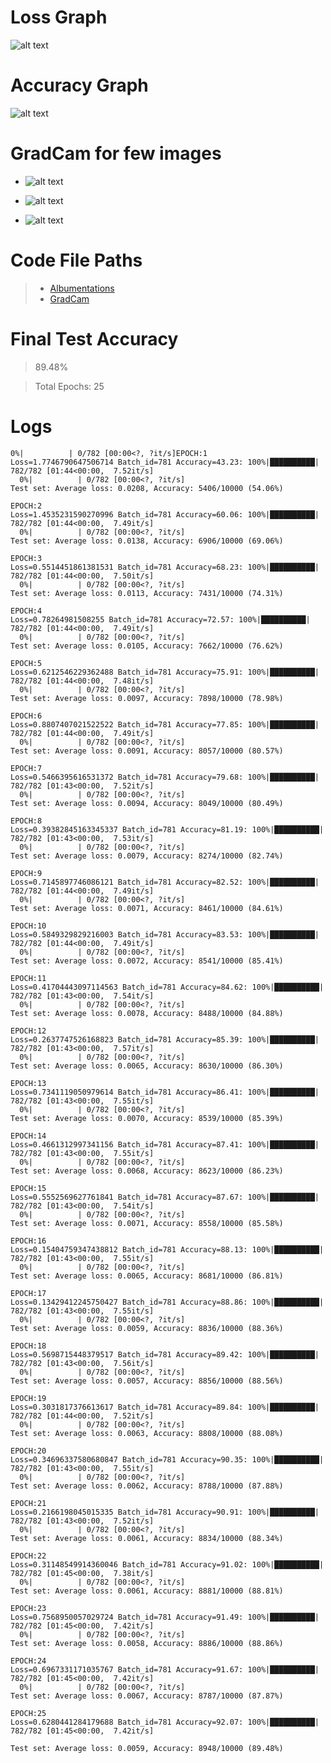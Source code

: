 # Loss Graph
![alt text](https://github.com/fatsoengineer/Computer_Vision_Course/blob/master/S9/S9_assignment/additonal_files/Loss%20Graph.png?raw=true)


# Accuracy Graph
![alt text](https://github.com/fatsoengineer/Computer_Vision_Course/blob/master/S9/S9_assignment/additonal_files/Accuracy%20Graph.png?raw=true)


# GradCam for few images
* ![alt text](https://github.com/fatsoengineer/Computer_Vision_Course/blob/master/S9/S9_assignment/additonal_files/GradCam1.png?raw=true) 
* ![alt text](https://github.com/fatsoengineer/Computer_Vision_Course/blob/master/S9/S9_assignment/additonal_files/GradCam3.png?raw=true)

* ![alt text](https://github.com/fatsoengineer/Computer_Vision_Course/blob/master/S9/S9_assignment/additonal_files/GradCam2.png?raw=true)



# Code File Paths
> * [Albumentations](https://github.com/fatsoengineer/Computer_Vision_Course/blob/master/S9/S9_assignment/vision/train/utils/transformations.py) 
> * [GradCam](https://github.com/fatsoengineer/Computer_Vision_Course/blob/master/S9/S9_assignment/vision/train/utils/gradCam.py) 


# Final Test Accuracy 
>  89.48% 

> Total Epochs: 25


# Logs
```
0%|          | 0/782 [00:00<?, ?it/s]EPOCH:1
Loss=1.7746790647506714 Batch_id=781 Accuracy=43.23: 100%|██████████| 782/782 [01:44<00:00,  7.52it/s]
  0%|          | 0/782 [00:00<?, ?it/s]
Test set: Average loss: 0.0208, Accuracy: 5406/10000 (54.06%)

EPOCH:2
Loss=1.4535231590270996 Batch_id=781 Accuracy=60.06: 100%|██████████| 782/782 [01:44<00:00,  7.49it/s]
  0%|          | 0/782 [00:00<?, ?it/s]
Test set: Average loss: 0.0138, Accuracy: 6906/10000 (69.06%)

EPOCH:3
Loss=0.5514451861381531 Batch_id=781 Accuracy=68.23: 100%|██████████| 782/782 [01:44<00:00,  7.50it/s]
  0%|          | 0/782 [00:00<?, ?it/s]
Test set: Average loss: 0.0113, Accuracy: 7431/10000 (74.31%)

EPOCH:4
Loss=0.78264981508255 Batch_id=781 Accuracy=72.57: 100%|██████████| 782/782 [01:44<00:00,  7.49it/s]
  0%|          | 0/782 [00:00<?, ?it/s]
Test set: Average loss: 0.0105, Accuracy: 7662/10000 (76.62%)

EPOCH:5
Loss=0.6212546229362488 Batch_id=781 Accuracy=75.91: 100%|██████████| 782/782 [01:44<00:00,  7.48it/s]
  0%|          | 0/782 [00:00<?, ?it/s]
Test set: Average loss: 0.0097, Accuracy: 7898/10000 (78.98%)

EPOCH:6
Loss=0.8807407021522522 Batch_id=781 Accuracy=77.85: 100%|██████████| 782/782 [01:44<00:00,  7.49it/s]
  0%|          | 0/782 [00:00<?, ?it/s]
Test set: Average loss: 0.0091, Accuracy: 8057/10000 (80.57%)

EPOCH:7
Loss=0.5466395616531372 Batch_id=781 Accuracy=79.68: 100%|██████████| 782/782 [01:43<00:00,  7.52it/s]
  0%|          | 0/782 [00:00<?, ?it/s]
Test set: Average loss: 0.0094, Accuracy: 8049/10000 (80.49%)

EPOCH:8
Loss=0.39382845163345337 Batch_id=781 Accuracy=81.19: 100%|██████████| 782/782 [01:43<00:00,  7.53it/s]
  0%|          | 0/782 [00:00<?, ?it/s]
Test set: Average loss: 0.0079, Accuracy: 8274/10000 (82.74%)

EPOCH:9
Loss=0.7145897746086121 Batch_id=781 Accuracy=82.52: 100%|██████████| 782/782 [01:44<00:00,  7.49it/s]
  0%|          | 0/782 [00:00<?, ?it/s]
Test set: Average loss: 0.0071, Accuracy: 8461/10000 (84.61%)

EPOCH:10
Loss=0.5849329829216003 Batch_id=781 Accuracy=83.53: 100%|██████████| 782/782 [01:44<00:00,  7.49it/s]
  0%|          | 0/782 [00:00<?, ?it/s]
Test set: Average loss: 0.0072, Accuracy: 8541/10000 (85.41%)

EPOCH:11
Loss=0.41704443097114563 Batch_id=781 Accuracy=84.62: 100%|██████████| 782/782 [01:43<00:00,  7.54it/s]
  0%|          | 0/782 [00:00<?, ?it/s]
Test set: Average loss: 0.0078, Accuracy: 8488/10000 (84.88%)

EPOCH:12
Loss=0.2637747526168823 Batch_id=781 Accuracy=85.39: 100%|██████████| 782/782 [01:43<00:00,  7.57it/s]
  0%|          | 0/782 [00:00<?, ?it/s]
Test set: Average loss: 0.0065, Accuracy: 8630/10000 (86.30%)

EPOCH:13
Loss=0.7341119050979614 Batch_id=781 Accuracy=86.41: 100%|██████████| 782/782 [01:43<00:00,  7.55it/s]
  0%|          | 0/782 [00:00<?, ?it/s]
Test set: Average loss: 0.0070, Accuracy: 8539/10000 (85.39%)

EPOCH:14
Loss=0.4661312997341156 Batch_id=781 Accuracy=87.41: 100%|██████████| 782/782 [01:43<00:00,  7.55it/s]
  0%|          | 0/782 [00:00<?, ?it/s]
Test set: Average loss: 0.0068, Accuracy: 8623/10000 (86.23%)

EPOCH:15
Loss=0.5552569627761841 Batch_id=781 Accuracy=87.67: 100%|██████████| 782/782 [01:43<00:00,  7.54it/s]
  0%|          | 0/782 [00:00<?, ?it/s]
Test set: Average loss: 0.0071, Accuracy: 8558/10000 (85.58%)

EPOCH:16
Loss=0.15404759347438812 Batch_id=781 Accuracy=88.13: 100%|██████████| 782/782 [01:43<00:00,  7.55it/s]
  0%|          | 0/782 [00:00<?, ?it/s]
Test set: Average loss: 0.0065, Accuracy: 8681/10000 (86.81%)

EPOCH:17
Loss=0.13429412245750427 Batch_id=781 Accuracy=88.86: 100%|██████████| 782/782 [01:43<00:00,  7.55it/s]
  0%|          | 0/782 [00:00<?, ?it/s]
Test set: Average loss: 0.0059, Accuracy: 8836/10000 (88.36%)

EPOCH:18
Loss=0.5698715448379517 Batch_id=781 Accuracy=89.42: 100%|██████████| 782/782 [01:43<00:00,  7.56it/s]
  0%|          | 0/782 [00:00<?, ?it/s]
Test set: Average loss: 0.0057, Accuracy: 8856/10000 (88.56%)

EPOCH:19
Loss=0.3031817376613617 Batch_id=781 Accuracy=89.84: 100%|██████████| 782/782 [01:44<00:00,  7.52it/s]
  0%|          | 0/782 [00:00<?, ?it/s]
Test set: Average loss: 0.0063, Accuracy: 8808/10000 (88.08%)

EPOCH:20
Loss=0.34696337580680847 Batch_id=781 Accuracy=90.35: 100%|██████████| 782/782 [01:43<00:00,  7.55it/s]
  0%|          | 0/782 [00:00<?, ?it/s]
Test set: Average loss: 0.0062, Accuracy: 8788/10000 (87.88%)

EPOCH:21
Loss=0.2166198045015335 Batch_id=781 Accuracy=90.91: 100%|██████████| 782/782 [01:43<00:00,  7.52it/s]
  0%|          | 0/782 [00:00<?, ?it/s]
Test set: Average loss: 0.0061, Accuracy: 8834/10000 (88.34%)

EPOCH:22
Loss=0.31148549914360046 Batch_id=781 Accuracy=91.02: 100%|██████████| 782/782 [01:45<00:00,  7.38it/s]
  0%|          | 0/782 [00:00<?, ?it/s]
Test set: Average loss: 0.0061, Accuracy: 8881/10000 (88.81%)

EPOCH:23
Loss=0.7568950057029724 Batch_id=781 Accuracy=91.49: 100%|██████████| 782/782 [01:45<00:00,  7.42it/s]
  0%|          | 0/782 [00:00<?, ?it/s]
Test set: Average loss: 0.0058, Accuracy: 8886/10000 (88.86%)

EPOCH:24
Loss=0.6967331171035767 Batch_id=781 Accuracy=91.67: 100%|██████████| 782/782 [01:45<00:00,  7.42it/s]
  0%|          | 0/782 [00:00<?, ?it/s]
Test set: Average loss: 0.0067, Accuracy: 8787/10000 (87.87%)

EPOCH:25
Loss=0.6280441284179688 Batch_id=781 Accuracy=92.07: 100%|██████████| 782/782 [01:45<00:00,  7.42it/s]

Test set: Average loss: 0.0059, Accuracy: 8948/10000 (89.48%)

```

